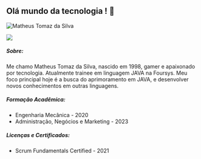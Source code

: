 ## Olá mundo da tecnologia ! 👋

<img src="https://komarev.com/ghpvc/?username=Matheus310798&label=Profile%20views&color=0e75b6&style=social" alt="Matheus Tomaz da Silva" />

<a href="https://www.linkedin.com/in/matheus-tomaz-da-silva-5b4792127"><img src="https://img.shields.io/badge/Linkedin-FF0000?style=for-the-badge&logo=linkedin&logoColor=white"/></a>
##### *Sobre:*
Me chamo Matheus Tomaz da Silva, nascido em 1998, gamer e apaixonado por tecnologia.
Atualmente trainee em linguagem JAVA na Foursys.
Meu foco principal hoje é a busca do aprimoramento em JAVA, e desenvolver novos conhecimentos em outras linguagens.

##### *Formação Acadêmica:*
- Engenharia Mecânica - 2020
- Administração, Negócios e Marketing - 2023

##### *Licenças e Certificados:*
- Scrum Fundamentals Certified - 2021

<!--
**Matheus310798/Matheus310798** is a ✨ _special_ ✨ repository because its `README.md` (this file) appears on your GitHub profile.

Here are some ideas to get you started:

- 🔭 I’m currently working on ...
- 🌱 I’m currently learning ...
- 👯 I’m looking to collaborate on ...
- 🤔 I’m looking for help with ...
- 💬 Ask me about ...
- 📫 How to reach me: ...
- 😄 Pronouns: ...
- ⚡ Fun fact: ...
-->
